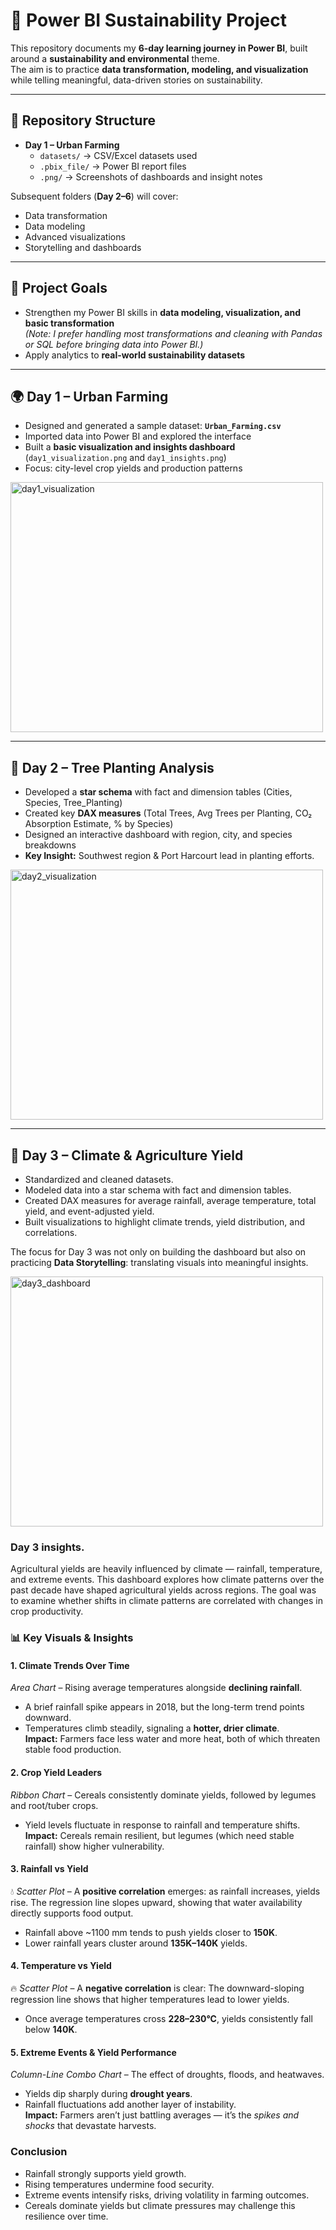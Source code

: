 # 🌱 Power BI Sustainability Project  

This repository documents my **6-day learning journey in Power BI**, built around a **sustainability and environmental** theme.  
The aim is to practice **data transformation, modeling, and visualization** while telling meaningful, data-driven stories on sustainability.  

---

## 📂 Repository Structure  
- **Day 1 – Urban Farming**  
  - `datasets/` → CSV/Excel datasets used  
  - `.pbix_file/` → Power BI report files  
  - `.png/` → Screenshots of dashboards and insight notes  

Subsequent folders (**Day 2–6**) will cover:  
- Data transformation  
- Data modeling  
- Advanced visualizations  
- Storytelling and dashboards  

---

## 🎯 Project Goals  
- Strengthen my Power BI skills in **data modeling, visualization, and basic transformation**  
  *(Note: I prefer handling most transformations and cleaning with Pandas or SQL before bringing data into Power BI.)*  
- Apply analytics to **real-world sustainability datasets**  

---

## 🌍 Day 1 – Urban Farming  
- Designed and generated a sample dataset: **`Urban_Farming.csv`**  
- Imported data into Power BI and explored the interface  
- Built a **basic visualization and insights dashboard** (`day1_visualization.png` and `day1_insights.png`)  
- Focus: city-level crop yields and production patterns  
<img width="500" height="400" alt="day1_visualization" src="https://github.com/user-attachments/assets/eab25b34-0135-4d9f-9db2-c28f815a69bd" />

---

## 🌳 Day 2 – Tree Planting Analysis  
- Developed a **star schema** with fact and dimension tables (Cities, Species, Tree_Planting)  
- Created key **DAX measures** (Total Trees, Avg Trees per Planting, CO₂ Absorption Estimate, % by Species)  
- Designed an interactive dashboard with region, city, and species breakdowns  
- **Key Insight:** Southwest region & Port Harcourt lead in planting efforts.
  
<img width="500" height="400" alt="day2_visualization" src="https://github.com/user-attachments/assets/c0a13be1-2ba9-47d7-a972-1c46e86de817" />
        
---
## 🌾 Day 3 – Climate & Agriculture Yield 
- Standardized and cleaned datasets.
- Modeled data into a star schema with fact and dimension tables.
- Created DAX measures for average rainfall, average temperature, total yield, and event-adjusted yield.
- Built visualizations to highlight climate trends, yield distribution, and correlations.

The focus for Day 3 was not only on building the dashboard but also on practicing **Data Storytelling**: translating visuals into meaningful insights.

<img width="500" height="400" alt="day3_dashboard" src="https://github.com/user-attachments/assets/655fc0ab-7f3d-48ac-8cbd-aa8a9593121f" />

### Day 3 insights.
Agricultural yields are heavily influenced by climate — rainfall, temperature, and extreme events. This dashboard explores how climate patterns over the past decade have shaped agricultural yields across regions. The goal was to examine whether shifts in climate patterns are correlated with changes in crop productivity.

### 📊 Key Visuals & Insights

#### 1.  Climate Trends Over Time  
*Area Chart* – Rising average temperatures alongside **declining rainfall**.  
- A brief rainfall spike appears in 2018, but the long-term trend points downward.  
- Temperatures climb steadily, signaling a **hotter, drier climate**.  
 **Impact:** Farmers face less water and more heat, both of which threaten stable food production.

#### 2.  Crop Yield Leaders  
*Ribbon Chart* – Cereals consistently dominate yields, followed by legumes and root/tuber crops.  
- Yield levels fluctuate in response to rainfall and temperature shifts.  
 **Impact:** Cereals remain resilient, but legumes (which need stable rainfall) show higher vulnerability.  

#### 3.  Rainfall vs Yield  
💧 *Scatter Plot* – A **positive correlation** emerges: as rainfall increases, yields rise. The regression line slopes upward, showing that water availability directly supports food output.  
- Rainfall above ~1100 mm tends to push yields closer to **150K**.  
- Lower rainfall years cluster around **135K–140K** yields.  


#### 4.  Temperature vs Yield  
🔥 *Scatter Plot* – A **negative correlation** is clear: The downward-sloping regression line shows that higher temperatures lead to lower yields.
- Once average temperatures cross **228–230°C**, yields consistently fall below **140K**.  


#### 5.  Extreme Events & Yield Performance  
*Column-Line Combo Chart* – The effect of droughts, floods, and heatwaves.  
- Yields dip sharply during **drought years**.  
- Rainfall fluctuations add another layer of instability.  
   **Impact:** Farmers aren’t just battling averages — it’s the *spikes and shocks* that devastate harvests.  


### Conclusion  
- Rainfall strongly supports yield growth.  
- Rising temperatures undermine food security.  
- Extreme events intensify risks, driving volatility in farming outcomes.  
- Cereals dominate yields but climate pressures may challenge this resilience over time.  



